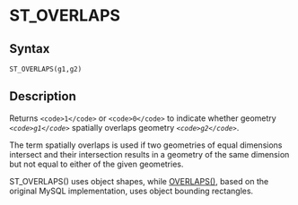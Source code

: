 
# ST_OVERLAPS

## Syntax


```
ST_OVERLAPS(g1,g2)
```

## Description


Returns `<code>1</code>` or `<code>0</code>` to indicate whether geometry *`<code>g1</code>`* spatially overlaps geometry *`<code>g2</code>`*.


The term spatially overlaps is used if two geometries of equal dimensions intersect and their
intersection results in a geometry of the same dimension but not equal to
either of the given geometries.


ST_OVERLAPS() uses object shapes, while [OVERLAPS()](overlaps.md), based on the original MySQL implementation, uses object bounding rectangles.

